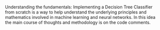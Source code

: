 Understanding the fundamentals: Implementing a Decision Tree Classifier from scratch is a way to help understand the underlying principles and mathematics involved in machine learning and neural networks. 
In this idea the main course of thoughts and methodology is on the code comments.
